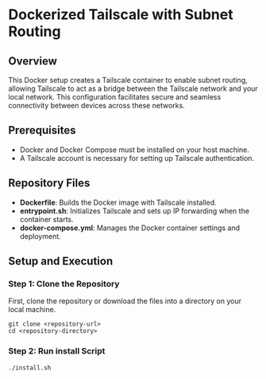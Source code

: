 # Dockerized Tailscale with Subnet Routing

## Overview
This Docker setup creates a Tailscale container to enable subnet routing, allowing Tailscale to act as a bridge between the Tailscale network and your local network. This configuration facilitates secure and seamless connectivity between devices across these networks.

## Prerequisites
- Docker and Docker Compose must be installed on your host machine.
- A Tailscale account is necessary for setting up Tailscale authentication.

## Repository Files
- **Dockerfile**: Builds the Docker image with Tailscale installed.
- **entrypoint.sh**: Initializes Tailscale and sets up IP forwarding when the container starts.
- **docker-compose.yml**: Manages the Docker container settings and deployment.

## Setup and Execution

### Step 1: Clone the Repository
First, clone the repository or download the files into a directory on your local machine.
```
git clone <repository-url>
cd <repository-directory>
```

### Step 2: Run install Script
```
./install.sh
```
